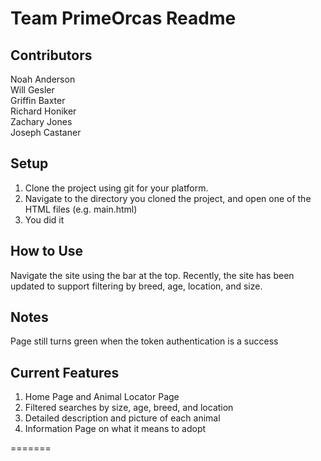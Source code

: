 Team PrimeOrcas Readme    
=======

Contributors    
-----------
Noah Anderson  
Will Gesler  
Griffin Baxter    
Richard Honiker    
Zachary Jones    
Joseph Castaner    
    
Setup    
-----------
1. Clone the project using git for your platform.
2. Navigate to the directory you cloned the project, and open one of the HTML files (e.g. main.html)
3. You did it
    
How to Use    
-----------
Navigate the site using the bar at the top. Recently, the site has been updated to support filtering by breed, age, location, and size.
    
Notes    
-----------
Page still turns green when the token authentication is a success

Current Features 
-----------
1. Home Page and Animal Locator Page
2. Filtered searches by size, age, breed, and location
3. Detailed description and picture of each animal
4. Information Page on what it means to adopt 

=======
